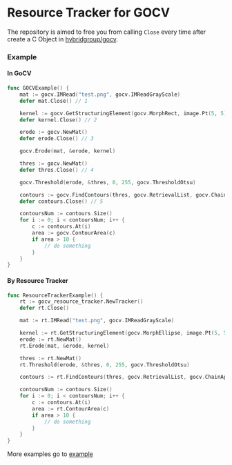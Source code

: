 # Resource Tracker for GOCV

The repository is aimed to free you from calling `Close` every time after create a C Object in [hybridgroup/gocv](https://github.com/hybridgroup/gocv).

### Example

#### In GoCV

``` Go
func GOCVExample() {
	mat := gocv.IMRead("test.png", gocv.IMReadGrayScale)
	defer mat.Close() // 1

	kernel := gocv.GetStructuringElement(gocv.MorphRect, image.Pt(5, 5))
	defer kernel.Close() // 2

	erode := gocv.NewMat()
	defer erode.Close() // 3

	gocv.Erode(mat, &erode, kernel)

	thres := gocv.NewMat()
	defer thres.Close() // 4

	gocv.Threshold(erode, &thres, 0, 255, gocv.ThresholdOtsu)

	contours := gocv.FindContours(thres, gocv.RetrievalList, gocv.ChainApproxNone)
	defer contours.Close() // 5

	contoursNum := contours.Size()
	for i := 0; i < contoursNum; i++ {
		c := contours.At(i)
		area := gocv.ContourArea(c)
		if area > 10 {
			// do something
		}
	}
}
```

#### By Resource Tracker

``` go
func ResourceTrackerExample() {
	rt := gocv_resource_tracker.NewTracker()
	defer rt.Close()

	mat := rt.IMRead("test.png", gocv.IMReadGrayScale)

	kernel := rt.GetStructuringElement(gocv.MorphEllipse, image.Pt(5, 5))
	erode := rt.NewMat()
	rt.Erode(mat, &erode, kernel)

	thres := rt.NewMat()
	rt.Threshold(erode, &thres, 0, 255, gocv.ThresholdOtsu)

	contours := rt.FindContours(thres, gocv.RetrievalList, gocv.ChainApproxNone)

	contoursNum := contours.Size()
	for i := 0; i < contoursNum; i++ {
		c := contours.At(i)
		area := rt.ContourArea(c)
		if area > 10 {
			// do something
		}
	}
}
```

More examples go to [example](./example)



